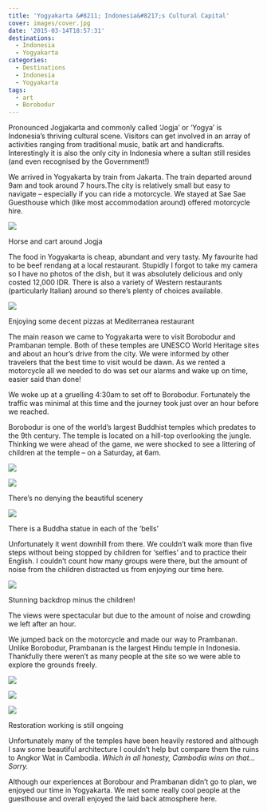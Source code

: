 ```yaml
---
title: 'Yogyakarta &#8211; Indonesia&#8217;s Cultural Capital'
cover: images/cover.jpg
date: '2015-03-14T18:57:31'
destinations:
  - Indonesia
  - Yogyakarta
categories:
  - Destinations
  - Indonesia
  - Yogyakarta
tags:
  - art
  - Borobodur
---
```

Pronounced Jogjakarta and commonly called ‘Jogja’ or ‘Yogya’ is Indonesia’s thriving cultural scene. Visitors can get involved in an array of activities ranging from traditional music, batik art and handicrafts. Interestingly it is also the only city in Indonesia where a sultan still resides (and even recognised by the Government!)

We arrived in Yogyakarta by train from Jakarta. The train departed around 9am and took around 7 hours.The city is relatively small but easy to navigate – especially if you can ride a motorcycle. We stayed at Sae Sae Guesthouse which (like most accommodation around) offered motorcycle hire.

![](images/jogja.jpg)

Horse and cart around Jogja

The food in Yogyakarta is cheap, abundant and very tasty. My favourite had to be beef rendang at a local restaurant. Stupidly I forgot to take my camera so I have no photos of the dish, but it was absolutely delicious and only costed 12,000 IDR. There is also a variety of Western restaurants (particularly Italian) around so there’s plenty of choices available.

![](images/16174304753_3e08ff12e0_k_d.jpg)

Enjoying some decent pizzas at Mediterranea restaurant

The main reason we came to Yogyakarta were to visit Borobodur and Prambanan temple. Both of these temples are UNESCO World Heritage sites and about an hour’s drive from the city. We were informed by other travelers that the best time to visit would be dawn. As we rented a motorcycle all we needed to do was set our alarms and wake up on time, easier said than done!

We woke up at a gruelling 4:30am to set off to Borobodur. Fortunately the traffic was minimal at this time and the journey took just over an hour before we reached.

Borobodur is one of the world’s largest Buddhist temples which predates to the 9th century. The temple is located on a hill-top overlooking the jungle. Thinking we were ahead of the game, we were shocked to see a littering of children at the temple – on a Saturday, at 6am.

![](images/16631003280_8773956aea_k_d-584x1024.jpg)

![](images/16829295736_d5cd72d450_k_d.jpg)

There’s no denying the beautiful scenery

![](images/16611121317_4e44204586_o_d2-767x1024.jpg)

There is a Buddha statue in each of the ‘bells’

Unfortunately it went downhill from there. We couldn’t walk more than five steps without being stopped by children for ‘selfies’ and to practice their English. I couldn’t count how many groups were there, but the amount of noise from the children distracted us from enjoying our time here.

![](images/16830037616_b4b686700b_k_d.jpg)

Stunning backdrop minus the children!

The views were spectacular but due to the amount of noise and crowding we left after an hour.

We jumped back on the motorcycle and made our way to Prambanan. Unlike Borobodur, Prambanan is the largest Hindu temple in Indonesia. Thankfully there weren’t as many people at the site so we were able to explore the grounds freely.

![](images/16292558774_0c1f9adca9_k_d.jpg)

![](images/16913971201_9085e34b2e_k_d.jpg)

![](images/16913977371_5342813c43_k_d.jpg)

Restoration working is still ongoing

Unfortunately many of the temples have been heavily restored and although I saw some beautiful architecture I couldn’t help but compare them the ruins to Angkor Wat in Cambodia. _Which in all honesty, Cambodia wins on that…Sorry._

Although our experiences at Borobour and Prambanan didn’t go to plan, we enjoyed our time in Yogyakarta. We met some really cool people at the guesthouse and overall enjoyed the laid back atmosphere here.
